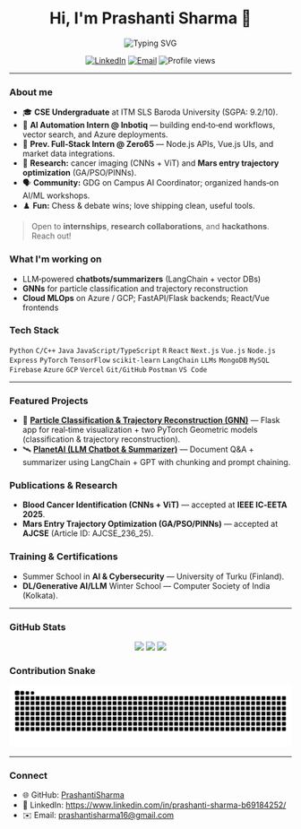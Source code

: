 <!-- Profile Header -->
<h1 align="center">Hi, I'm Prashanti Sharma 👋</h1>
<p align="center">
  <img src="https://readme-typing-svg.demolab.com?font=Fira+Code&size=22&pause=1000&center=true&vCenter=true&width=700&lines=AI+Automation+%7C+Full‑Stack+Developer+%7C+Researcher;CSE+Undergrad+%40+ITM+SLS+Baroda+University;Passionate+about+LLMs%2C+GNNs%2C+and+Edge+AI" alt="Typing SVG" />
</p>

<p align="center">
  <a href="https://www.linkedin.com/in/prashanti-sharma-b69184252/"><img alt="LinkedIn" src="https://img.shields.io/badge/LinkedIn-0077B5?logo=linkedin&logoColor=white"></a>
  <a href="mailto:prashantisharma16@gmail.com"><img alt="Email" src="https://img.shields.io/badge/Email-%20-informational?logo=gmail"></a>
  <img alt="Profile views" src="https://komarev.com/ghpvc/?username=PrashantiSharma&style=flat">
</p>

---

### About me
- 🎓 **CSE Undergraduate** at ITM SLS Baroda University (SGPA: 9.2/10).
- 🤖 **AI Automation Intern @ Inbotiq** — building end‑to‑end workflows, vector search, and Azure deployments.
- 🧩 **Prev. Full‑Stack Intern @ Zero65** — Node.js APIs, Vue.js UIs, and market data integrations.
- 🧪 **Research:** cancer imaging (CNNs + ViT) and **Mars entry trajectory optimization** (GA/PSO/PINNs).
- 🗣️ **Community:** GDG on Campus AI Coordinator; organized hands‑on AI/ML workshops.
- ♟️ **Fun:** Chess & debate wins; love shipping clean, useful tools.

> Open to **internships**, **research collaborations**, and **hackathons**. Reach out!

### What I'm working on
- LLM‑powered **chatbots/summarizers** (LangChain + vector DBs)
- **GNNs** for particle classification and trajectory reconstruction
- **Cloud MLOps** on Azure / GCP; FastAPI/Flask backends; React/Vue frontends

### Tech Stack
`Python` `C/C++` `Java` `JavaScript/TypeScript` `R` `React` `Next.js` `Vue.js` `Node.js` `Express`
`PyTorch` `TensorFlow` `scikit‑learn` `LangChain` `LLMs`
`MongoDB` `MySQL` `Firebase`
`Azure` `GCP` `Vercel` `Git/GitHub` `Postman` `VS Code`

---

### Featured Projects
- 🔭 **[Particle Classification & Trajectory Reconstruction (GNN)](https://github.com/PrashantiSharma/Particle-ClassificationAndTrajectoryReconstruction-usingGNN)** — Flask app for real‑time visualization + two PyTorch Geometric models (classification & trajectory reconstruction).
- 🛰️ **[PlanetAI (LLM Chatbot & Summarizer)](https://github.com/PrashantiSharma/PlanetAI)** — Document Q&A + summarizer using LangChain + GPT with chunking and prompt chaining.

### Publications & Research
- **Blood Cancer Identification (CNNs + ViT)** — accepted at **IEEE IC‑EETA 2025**.
- **Mars Entry Trajectory Optimization (GA/PSO/PINNs)** — accepted at **AJCSE** (Article ID: AJCSE_236_25).

### Training & Certifications
- Summer School in **AI & Cybersecurity** — University of Turku (Finland).
- **DL/Generative AI/LLM** Winter School — Computer Society of India (Kolkata).

---

### GitHub Stats
<p align="center">
  <img src="https://github-readme-stats.vercel.app/api?username=PrashantiSharma&show_icons=true" height="160" />
  <img src="https://github-readme-streak-stats.herokuapp.com/?user=PrashantiSharma" height="160" />
  <img src="https://github-readme-stats.vercel.app/api/top-langs/?username=PrashantiSharma&layout=compact" height="160" />
</p>

### Contribution Snake
<p align="center">
  <img src="https://raw.githubusercontent.com/PrashantiSharma/PrashantiSharma/output/github-contribution-grid-snake.svg" alt="snake" />
</p>

---

### Connect
- 🌐 GitHub: <a href="https://github.com/PrashantiSharma">PrashantiSharma</a>
- 💼 LinkedIn: <a href="https://www.linkedin.com/in/prashanti-sharma-b69184252/">https://www.linkedin.com/in/prashanti-sharma-b69184252/</a>
- ✉️ Email: <a href="mailto:prashantisharma16@gmail.com">prashantisharma16@gmail.com</a>

<!--
How to use:
1) Create a public repo named exactly 'PrashantiSharma' and place this README.md at its root.
2) (Optional) Add the snake GitHub Action from .github/workflows/snake.yml in this package.
3) Commit & push; your profile README will appear at https://github.com/PrashantiSharma.
-->